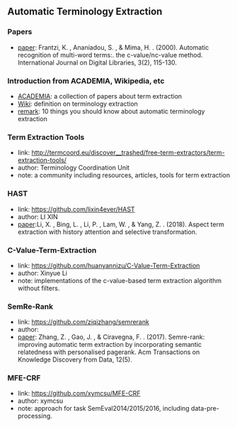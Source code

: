 ## **Automatic Terminology Extraction**

### Papers
  * [paper](https://www.researchgate.net/publication/220387502_Automatic_Recognition_of_Multi-word_Terms_The_C-value_NC-value_Method): Frantzi, K. , Ananiadou, S. , & Mima, H. . (2000). Automatic recognition of multi-word terms:. the c-value/nc-value method. International Journal on Digital Libraries, 3(2), 115-130.

### Introduction from ACADEMIA, Wikipedia, etc
  * [ACADEMIA](https://www.academia.edu/Documents/in/Automatic_Term_Extraction): a collection of papers about term extraction
  * [Wiki](https://en.wikipedia.org/wiki/Terminology_extraction): definition on terminology extraction
  * [remark](https://linguagreca.com/blog/2013/09/automatic-terminology-extraction/): 10 things you should know about automatic terminology extraction

### Term Extraction Tools
  * link: http://termcoord.eu/discover__trashed/free-term-extractors/term-extraction-tools/
  * author: Terminology Coordination Unit
  * note: a community including resources, articles, tools for term extraction

### HAST
  * link: https://github.com/lixin4ever/HAST
  * author: LI XIN
  * [paper](https://arxiv.org/abs/1805.00760):Li, X. , Bing, L. , Li, P. , Lam, W. , & Yang, Z. . (2018). Aspect term extraction with history attention and selective transformation.

### C-Value-Term-Extraction
  * link: https://github.com/huanyannizu/C-Value-Term-Extraction
  * author: Xinyue Li
  * note: implementations of the c-value-based term extraction algorithm without filters.
  
### SemRe-Rank
  * link: https://github.com/ziqizhang/semrerank
  * author:
  * [paper](https://arxiv.org/abs/1711.03373): Zhang, Z. , Gao, J. , & Ciravegna, F. . (2017). Semre-rank: improving automatic term extraction by incorporating semantic relatedness with personalised pagerank. Acm Transactions on Knowledge Discovery from Data, 12(5).

### MFE-CRF
  * link: https://github.com/xymcsu/MFE-CRF
  * author: xymcsu
  * note: approach for task SemEval2014/2015/2016, including data-pre-processing.
  
